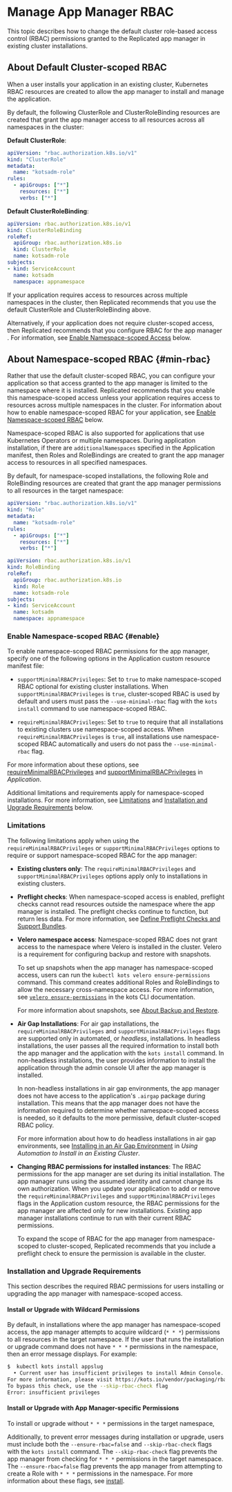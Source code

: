 # Manage App Manager RBAC

This topic describes how to change the default cluster role-based access control (RBAC) permissions granted to the Replicated app manager in existing cluster installations.

## About Default Cluster-scoped RBAC

When a user installs your application in an existing cluster, Kubernetes RBAC resources are created to allow the app manager to install and manage the application.

By default, the following ClusterRole and ClusterRoleBinding resources are created that grant the app manager access to all resources across all namespaces in the cluster:

**Default ClusterRole**:

```yaml
apiVersion: "rbac.authorization.k8s.io/v1"
kind: "ClusterRole"
metadata:
  name: "kotsadm-role"
rules:
  - apiGroups: ["*"]
    resources: ["*"]
    verbs: ["*"]
```

**Default ClusterRoleBinding**:

```yaml
apiVersion: rbac.authorization.k8s.io/v1
kind: ClusterRoleBinding
roleRef:
  apiGroup: rbac.authorization.k8s.io
  kind: ClusterRole
  name: kotsadm-role
subjects:
- kind: ServiceAccount
  name: kotsadm
  namespace: appnamespace
```

If your application requires access to resources across multiple namespaces in the cluster, then Replicated recommends that you use the default ClusterRole and ClusterRoleBinding above.

Alternatively, if your application does not require cluster-scoped access, then Replicated recommends that you configure RBAC for the app manager  . For information, see [Enable Namespace-scoped Access](#min-rbac) below.

## About Namespace-scoped RBAC {#min-rbac}

Rather that use the default cluster-scoped RBAC, you can configure your application so that access granted to the app manager is limited to the namespace where it is installed. Replicated recommends that you enable this namespace-scoped access unless your application requires access to resources across multiple namespaces in the cluster. For information about how to enable namespace-scoped RBAC for your application, see [Enable Namespace-scoped RBAC](#enable) below.

Namespace-scoped RBAC is also supported for applications that use Kubernetes Operators or multiple namespaces. During application installation, if there are `additionalNamespaces` specified in the Application manifest, then Roles and RoleBindings are created to grant the app manager access to resources in all specified namespaces.

By default, for namespace-scoped installations, the following Role and RoleBinding resources are created that grant the app manager permissions to all resources in the target namespace:

```yaml
apiVersion: "rbac.authorization.k8s.io/v1"
kind: "Role"
metadata:
  name: "kotsadm-role"
rules:
  - apiGroups: ["*"]
    resources: ["*"]
    verbs: ["*"]
```

```yaml
apiVersion: rbac.authorization.k8s.io/v1
kind: RoleBinding
roleRef:
  apiGroup: rbac.authorization.k8s.io
  kind: Role
  name: kotsadm-role
subjects:
- kind: ServiceAccount
  name: kotsadm
  namespace: appnamespace
```

### Enable Namespace-scoped RBAC {#enable}

To enable namespace-scoped RBAC permissions for the app manager, specify one of the following options in the Application custom resource manifest file:

* `supportMinimalRBACPrivileges`: Set to `true` to make namespace-scoped RBAC optional for existing cluster installations. When `supportMinimalRBACPrivileges` is `true`, cluster-scoped RBAC is used by default and users must pass the `--use-minimal-rbac` flag with the `kots install` command to use namespace-scoped RBAC. 

* `requireMinimalRBACPrivileges`: Set to `true` to require that all installations to existing clusters use namespace-scoped access. When `requireMinimalRBACPrivileges` is `true`, all installations use namespace-scoped RBAC automatically and users do not pass the `--use-minimal-rbac` flag.  

For more information about these options, see [requireMinimalRBACPrivileges](/reference/custom-resource-application#requireMinimalRBACPrivileges) and [supportMinimalRBACPrivileges](/reference/custom-resource-application#supportMinimalRBACPrivileges) in _Application_.

Additional limitations and requirements apply for namespace-scoped installations. For more information, see [Limitations](#limitations) and [Installation and Upgrade Requirements](#installation-and-upgrade-requirements) below.

### Limitations

The following limitations apply when using the `requireMinimalRBACPrivileges` or `supportMinimalRBACPrivileges` options to require or support namespace-scoped RBAC for the app manager:

* **Existing clusters only**: The `requireMinimalRBACPrivileges` and `supportMinimalRBACPrivileges` options apply only to installations in existing clusters.

* **Preflight checks**: When namespace-scoped access is enabled, preflight checks cannot read resources outside the namespace where the app manager is installed. The preflight checks continue to function, but return less data. For more information, see [Define Preflight Checks and Support Bundles](/vendor/preflight-support-bundle-creating#define-preflight-checks).

* **Velero namespace access**: Namespace-scoped RBAC does not grant access to the namespace where Velero is installed in the cluster. Velero is a requirement for configuring backup and restore with snapshots. 

   To set up snapshots when the app manager has namespace-scoped access, users can run the `kubectl kots velero ensure-permissions` command. This command creates additional Roles and RoleBindings to allow the necessary cross-namespace access. For more information, see [`velero ensure-permissions`](/reference/kots-cli-velero-ensure-permissions/) in the kots CLI documentation.

   For more information about snapshots, see [About Backup and Restore](/enterprise/snapshots-understanding).

* **Air Gap Installations**: For air gap installations, the `requireMinimalRBACPrivileges` and `supportMinimalRBACPrivileges` flags are supported only in automated, or _headless_, installations. In headless installations, the user passes all the required information to install both the app manager and the application with the `kots install` command. In non-headless installations, the user provides information to install the application through the admin console UI after the app manager is installed.

   In non-headless installations in air gap environments, the app manager does not have access to the application's `.airgap` package during installation. This means that the app manager does not have the information required to determine whether namespace-scoped access is needed, so it defaults to the more permissive, default cluster-scoped RBAC policy.

   For more information about how to do headless installations in air gap environments, see [Installing in an Air Gap Environment](/enterprise/installing-existing-cluster-automation#installing-in-an-air-gap-environment) in _Using Automation to Install in an Existing Cluster_.

* **Changing RBAC permissions for installed instances**: The RBAC permissions for the app manager are set during its initial installation. The app manager runs using the assumed identity and cannot change its own authorization. When you update your application to add or remove the `requireMinimalRBACPrivileges` and `supportMinimalRBACPrivileges` flags in the Application custom resource, the RBAC permissions for the app manager are affected only for new installations. Existing app manager installations continue to run with their current RBAC permissions.

   To expand the scope of RBAC for the app manager from namespace-scoped to cluster-scoped, Replicated recommends that you include a preflight check to ensure the permission is available in the cluster. 

### Installation and Upgrade Requirements

This section describes the required RBAC permissions for users installing or upgrading the app manager with namespace-scoped access.

#### Install or Upgrade with Wildcard Permissions

By default, in installations where the app manager has namespace-scoped access, the app manager attempts to acquire wildcard (`* * *`) permissions to all resources in the target namespace. If the user that runs the installation or upgrade command does not have `* * *` permissions in the namespace, then an error message displays. For example:

```bash
$  kubectl kots install appslug
  • Current user has insufficient privileges to install Admin Console.
For more information, please visit https://kots.io/vendor/packaging/rbac
To bypass this check, use the --skip-rbac-check flag
Error: insufficient privileges
```

#### Install or Upgrade with App Manager-specific Permissions

To install or upgrade without `* * *` permissions in the target namespace, 

Additionally, to prevent error messages during installation or upgrade, users must include both the `--ensure-rbac=false` and `--skip-rbac-check` flags with the `kots install` command. The `--skip-rbac-check` flag prevents the app manager from checking for `* * *` permissions in the target namespace. The `--ensure-rbac=false` flag prevents the app manager from attempting to create a Role with `* * *` permissions in the namespace. For more information about these flags, see [install](/reference/kots-cli/kots-cli-install).